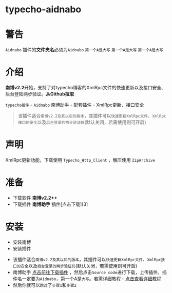 # typecho-aidnabo

警告
====
`Aidnabo` 插件的**文件夹名**必须为`Aidnabo`
`第一个A是大写`
`第一个A是大写`
`第一个A是大写`

介绍
==
**南博v2.2**开始，支持了对typecho博客的XmlRpc文件的快速更新以及接口安全、后台登陆两步验证。**从Github拉取**

`typecho插件` - `Aidnabo` 南博助手 - 配套插件 - XmlRpc更新、接口安全

>该插件适合`南博v2.2及其以后的版本`，其插件可以`快速更新XmlRpc文件`、`XmlRpc接口的安全`以及`后台登录的两步验证码`(默认关闭，若需使用则可开启)

声明
====

XmlRpc更新功能，下载使用 `Typecho_Http_Client` ，解压使用 `ZipArchive`

准备
====

 - 下载软件 **南博v2.2++**
 - 下载插件 **南博助手** 插件[点击下载][3]

安装
====

 - 安装南博
 - 安装插件

* 该插件适合`南博v2.2及其以后的版本`，其插件可以`快速更新XmlRpc文件`、`XmlRpc接口的安全`以及`后台登录的两步验证码`(默认关闭，若需使用则可开启)
* 南博助手 [点击前往下载插件](https://github.com/kraity/typecho-aidnabo/releases) ，然后点击`Source code`进行下载，上传插件，插件名一定要为`Aidnabo`，第一个A是`大写`。若需详细教程 - [点击查看详细教程](https://docs.nabo.krait.cn/#/start)
* 然后你就可以`跳过`了`步骤1`和`步骤2`

